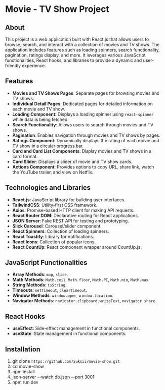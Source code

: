 # Movie - TV Show Project

## About

This project is a web application built with React.js that allows users to browse, search, and interact with a collection of movies and TV shows. The application includes features such as loading spinners, search functionality, pagination, ratings display, and more. It leverages various JavaScript functionalities, React hooks, and libraries to provide a dynamic and user-friendly experience.

## Features

- **Movies and TV Shows Pages**: Separate pages for browsing movies and TV shows.
- **Individual Detail Pages**: Dedicated pages for detailed information on each movie and TV show.
- **Loading Component**: Displays a loading spinner using `react-spinner` while data is being fetched.
- **Search Functionality**: Allows users to search through movies and TV shows.
- **Pagination**: Enables navigation through movies and TV shows by pages.
- **Ratings Component**: Dynamically displays the rating of each movie and TV show in a circular progress bar.
- **Card and Card List Components**: Display movies and TV shows in a card format.
- **Card Slider**: Displays a slider of movie and TV show cards.
- **Actions Component**: Provides options to copy URL, share link, watch the YouTube trailer, and view on Netflix.

## Technologies and Libraries

- **React.js**: JavaScript library for building user interfaces.
- **TailwindCSS**: Utility-first CSS framework.
- **Axios**: Promise-based HTTP client for making API requests.
- **React Router DOM**: Declarative routing for React applications.
- **JSON Server**: Fake REST API for testing and prototyping.
- **Slick Carousel**: Carousel/slider component.
- **React Spinners**: Collection of loading spinners.
- **React Toastify**: Library for notifications.
- **React Icons**: Collection of popular icons.
- **React CountUp**: React component wrapper around CountUp.js.

## JavaScript Functionalities

- **Array Methods**: `map`, `slice`.
- **Math Methods**: `Math.ceil`, `Math.floor`, `Math.PI`, `Math.min`, `Math.max`.
- **String Methods**: `toString`.
- **Timeouts**: `setTimeout`, `clearTimeout`.
- **Window Methods**: `window.open`, `window.location`.
- **Navigator Methods**: `navigator.clipboard.writeText`, `navigator.share`.

## React Hooks

- **useEffect**: Side-effect management in functional components.
- **useState**: State management in functional components.


## Installation
   1. git clone `https://github.com/Suksii/movie-show.git`
   2. cd movie-show
   3. npm install
   4. json-server --watch db.json --port 3001
   5. npm run dev
   
